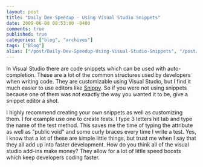 ```yaml
---
layout: post
title: "Daily Dev Speedup - Using Visual Studio Snippets"
date: 2009-06-08 08:53:00 -0400
comments: true
published: true
categories: ["blog", "archives"]
tags: ["Blog"]
alias: ["/post/Daily-Dev-Speedup-Using-Visual-Studio-Snippets", "/post/daily-dev-speedup-using-visual-studio-snippets"]
---
```

<!-- more -->

<p>In Visual Studio there are code snippets which can be used with auto-completion. These are a lot of the common structures used by developers when writing code. They are customizable using Visual Studio, but I find it much easier to use editors like <a href="http://www.codeplex.com/snippy" target="_blank">Snippy</a>. So if you were not using snippets because one of them was not exactly the way you wanted it to be, give a snippet editor a shot.</p>
<p>I highly recommend creating your own snippets as well as customizing them. I for example use one to create tests. I type 3 letters hit tab and type the name of the test method. This saves me the time of typing the attribute as well as "public void" and some curly braces every time I write a test. Yes, I know that a lot of these are simple little things, but trust me when I say that they all add up into faster development. How do you think all of the visual studio add-ins make money? They allow for a lot of little speed boosts which keep developers coding faster.</p>
<p>
<object width="425" height="344">
<param name="movie" value="http://www.youtube.com/v/0-82bYs_ihc&amp;color1=0xb1b1b1&amp;color2=0xcfcfcf&amp;hl=en&amp;feature=player_embedded&amp;fs=1" />
<param name="allowFullScreen" value="true" /><embed type="application/x-shockwave-flash" width="425" height="344" src="http://www.youtube.com/v/0-82bYs_ihc&amp;color1=0xb1b1b1&amp;color2=0xcfcfcf&amp;hl=en&amp;feature=player_embedded&amp;fs=1" allowfullscreen="true"></embed>
</object>
</p>
